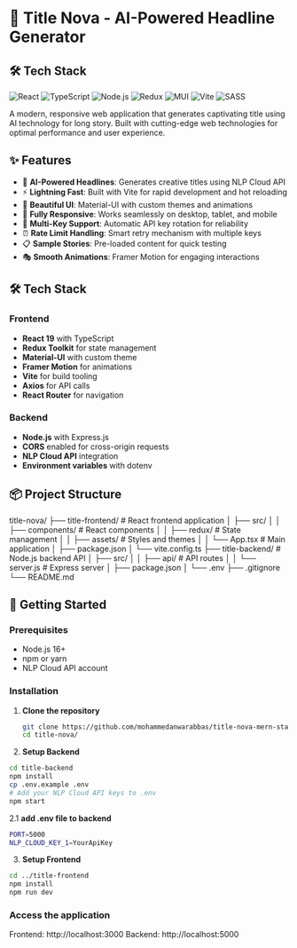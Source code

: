 # 🚀 Title Nova - AI-Powered Headline Generator

## 🛠️ Tech Stack

![React](https://img.shields.io/badge/React-19.1.1-%2361DAFB?logo=react)
![TypeScript](https://img.shields.io/badge/TypeScript-5.8.3-%233178C6?logo=typescript)
![Node.js](https://img.shields.io/badge/Node.js-Express-%23339933?logo=node.js)
![Redux](https://img.shields.io/badge/Redux_Toolkit-2.8.2-%23764ABC?logo=redux)
![MUI](https://img.shields.io/badge/Material_UI-7.3.1-%23007FFF?logo=mui)
![Vite](https://img.shields.io/badge/Vite-7.1.2-%23646CFF?logo=vite)
![SASS](https://img.shields.io/badge/SASS-1.91.0-%23CC6699?logo=sass)

A modern, responsive web application that generates captivating title using AI technology for long story. Built with cutting-edge web technologies for optimal performance and user experience.

## ✨ Features

- 🤖 **AI-Powered Headlines**: Generates creative titles using NLP Cloud API
- ⚡ **Lightning Fast**: Built with Vite for rapid development and hot reloading
- 🎨 **Beautiful UI**: Material-UI with custom themes and animations
- 📱 **Fully Responsive**: Works seamlessly on desktop, tablet, and mobile
- 🔄 **Multi-Key Support**: Automatic API key rotation for reliability
- ⏰ **Rate Limit Handling**: Smart retry mechanism with multiple keys
- 📋 **Sample Stories**: Pre-loaded content for quick testing
- 🎭 **Smooth Animations**: Framer Motion for engaging interactions

## 🛠️ Tech Stack

### Frontend
- **React 19** with TypeScript
- **Redux Toolkit** for state management
- **Material-UI** with custom theme
- **Framer Motion** for animations
- **Vite** for build tooling
- **Axios** for API calls
- **React Router** for navigation

### Backend
- **Node.js** with Express.js
- **CORS** enabled for cross-origin requests
- **NLP Cloud API** integration
- **Environment variables** with dotenv

## 📦 Project Structure
title-nova/
├── title-frontend/ # React frontend application
│ ├── src/
│ │ ├── components/ # React components
│ │ ├── redux/ # State management
│ │ ├── assets/ # Styles and themes
│ │ └── App.tsx # Main application
│ ├── package.json
│ └── vite.config.ts
├── title-backend/ # Node.js backend API
│ ├── src/
│ │ ├── api/ # API routes
│ │ └── server.js # Express server
│ ├── package.json
│ └── .env
├── .gitignore
└── README.md


## 🚀 Getting Started

### Prerequisites
- Node.js 16+ 
- npm or yarn
- NLP Cloud API account

### Installation

1. **Clone the repository**
   ```bash
   git clone https://github.com/mohammedanwarabbas/title-nova-mern-stack title-nova
   cd title-nova/
   ```

2. **Setup Backend**
```bash
cd title-backend
npm install
cp .env.example .env
# Add your NLP Cloud API keys to .env
npm start
```
2.1 **add .env file to backend**
```bash
PORT=5000
NLP_CLOUD_KEY_1=YourApiKey
```

3. **Setup Frontend**
```bash
cd ../title-frontend
npm install
npm run dev
```

### Access the application
Frontend: http://localhost:3000
Backend: http://localhost:5000



